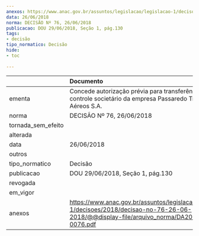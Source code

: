 ```yaml
---
anexos: https://www.anac.gov.br/assuntos/legislacao/legislacao-1/decisoes/2018/decisao-no-76-26-06-2018/@@display-file/arquivo_norma/DA2018-0076.pdf
data: 26/06/2018
norma: DECISÃO Nº 76, 26/06/2018
publicacao: DOU 29/06/2018, Seção 1, pág.130
tags:
- decisão
tipo_normatico: Decisão
hide: 
- toc 
 
---
```


|                    | Documento                                                                                                                                    |
|:-------------------|:---------------------------------------------------------------------------------------------------------------------------------------------|
| ementa             | Concede autorização prévia para transferência do controle societário da empresa Passaredo Transportes Aéreos S.A.                            |
| norma              | DECISÃO Nº 76, 26/06/2018                                                                                                                    |
| tornada_sem_efeito |                                                                                                                                              |
| alterada           |                                                                                                                                              |
| data               | 26/06/2018                                                                                                                                   |
| outros             |                                                                                                                                              |
| tipo_normatico     | Decisão                                                                                                                                      |
| publicacao         | DOU 29/06/2018, Seção 1, pág.130                                                                                                             |
| revogada           |                                                                                                                                              |
| em_vigor           |                                                                                                                                              |
| anexos             | https://www.anac.gov.br/assuntos/legislacao/legislacao-1/decisoes/2018/decisao-no-76-26-06-2018/@@display-file/arquivo_norma/DA2018-0076.pdf |